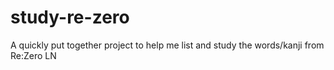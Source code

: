 # study-re-zero
A quickly put together project to help me list and study the words/kanji from Re:Zero LN
